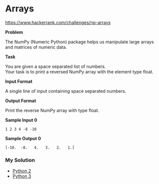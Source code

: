 # Arrays

https://www.hackerrank.com/challenges/np-arrays

**Problem**

The NumPy (Numeric Python) package helps us manipulate large arrays and matrices of numeric data.

**Task**

You are given a space separated list of numbers.  
Your task is to print a reversed NumPy array with the element type float.

**Input Format**
    
A single line of input containing space separated numbers.

**Output Format**

Print the reverse NumPy array with type float.

**Sample Input 0**

```
1 2 3 4 -8 -10
```

**Sample Output 0**

```
[-10.  -8.   4.   3.   2.   1.]
```

### My Solution

- [Python 2](python2.py)
- [Python 3](python3.py)